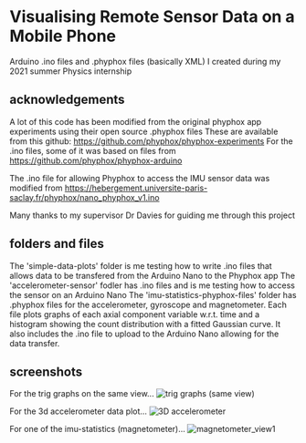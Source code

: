 # Visualising Remote Sensor Data on a Mobile Phone
Arduino .ino files and .phyphox files (basically XML) I created during my 2021 summer Physics internship

## acknowledgements
A lot of this code has been modified from the original phyphox app experiments using their open source .phyphox files
These are available from this github: https://github.com/phyphox/phyphox-experiments
For the .ino files, some of it was based on files from https://github.com/phyphox/phyphox-arduino

The .ino file for allowing Phyphox to access the IMU sensor data was modified from https://hebergement.universite-paris-saclay.fr/phyphox/nano_phyphox_v1.ino

Many thanks to my supervisor Dr Davies for guiding me through this project


## folders and files
The 'simple-data-plots' folder is me testing how to write .ino files that allows data to be transfered from the Arduino Nano to the Phyphox app
The 'accelerometer-sensor' fodler has .ino files and is me testing how to access the sensor on an Arduino Nano
The 'imu-statistics-phyphox-files' folder has .phyphox files for the accelerometer, gyroscope and magnetometer. Each file plots graphs of each axial component variable w.r.t. time and a histogram showing the count distribution with a fitted Gaussian curve. It also includes the .ino file to upload to the Arduino Nano allowing for the data transfer.




## screenshots
For the trig graphs on the same view...
![trig graphs (same view)](https://user-images.githubusercontent.com/81781462/123165714-7df9a000-d46c-11eb-8cee-c6439fbced72.jpg)

For the 3d accelerometer data plot...
![3D accelerometer](https://user-images.githubusercontent.com/81781462/124750684-ad54e600-df1d-11eb-8fa6-12b7c9b51826.jpg)

For one of the imu-statistics (magnetometer)...
![magnetometer_view1](https://user-images.githubusercontent.com/81781462/124754027-9ca66f00-df21-11eb-8608-c91ac305c41c.jpeg)

